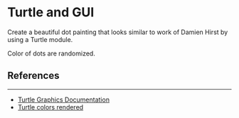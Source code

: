# Turtle and GUI
Create a beautiful dot painting that looks similar to work 
of Damien Hirst by using a Turtle module.  

Color of dots are randomized.  



## References

---
- <a href='https://docs.python.org/3/library/turtle.html' target='_blank'>Turtle Graphics Documentation</a>
- <a href="https://cs111.wellesley.edu/labs/lab02/colors" target="_blank">Turtle colors rendered</a>
